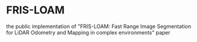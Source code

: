 # FRIS-LOAM
the public implementation of "FRIS-LOAM: Fast Range Image Segmentation for LiDAR Odometry and Mapping in complex environments" paper
